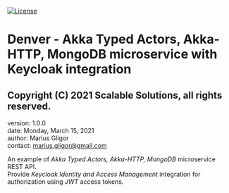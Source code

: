 [![License](https://img.shields.io/badge/License-Apache%202.0-blue.svg)](https://opensource.org/licenses/Apache-2.0)
# Denver - Akka Typed Actors,  Akka-HTTP, MongoDB microservice with Keycloak integration
## Copyright (C) 2021 Scalable Solutions, all rights reserved.

version: 1.0.0  
date: Monday, March 15, 2021  
author: Marius Gligor    
contact: <marius.gligor@gmail.com>

An example of *Akka Typed Actors, Akka-HTTP, MongoDB* microservice REST API.  
Provide *Keycloak Identity and Access Management* integration for authorization using *JWT* access tokens.
